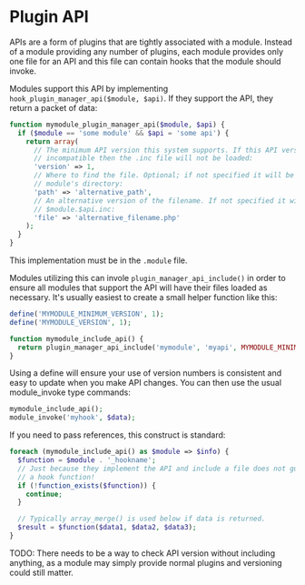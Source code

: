 # Plugin API

APIs are a form of plugins that are tightly associated with a module. Instead
of a module providing any number of plugins, each module provides only one file
for an API and this file can contain hooks that the module should invoke.

Modules support this API by implementing
`hook_plugin_manager_api($module, $api)`. If they support the API, they return a
packet of data:

```php
function mymodule_plugin_manager_api($module, $api) {
  if ($module == 'some module' && $api = 'some api') {
    return array(
      // The minimum API version this system supports. If this API version is
      // incompatible then the .inc file will not be loaded:
      'version' => 1,
      // Where to find the file. Optional; if not specified it will be the
      // module's directory:
      'path' => 'alternative_path',
      // An alternative version of the filename. If not specified it will be
      // $module.$api.inc:
      'file' => 'alternative_filename.php'
    );
  }
}
```

This implementation must be in the `.module` file.

Modules utilizing this can invole `plugin_manager_api_include()` in order to
ensure all modules that support the API will have their files loaded as
necessary. It's usually easiest to create a small helper function like this:

```php
define('MYMODULE_MINIMUM_VERSION', 1);
define('MYMODULE_VERSION', 1);

function mymodule_include_api() {
  return plugin_manager_api_include('mymodule', 'myapi', MYMODULE_MINIMUM_VERSION, MYMODULE_VERSION);
}
```

Using a define will ensure your use of version numbers is consistent and easy
to update when you make API changes. You can then use the usual module_invoke
type commands:

```php
mymodule_include_api();
module_invoke('myhook', $data);
```

If you need to pass references, this construct is standard:

```php
foreach (mymodule_include_api() as $module => $info) {
  $function = $module . '_hookname';
  // Just because they implement the API and include a file does not guarantee they implemented
  // a hook function!
  if (!function_exists($function)) {
    continue;
  }

  // Typically array_merge() is used below if data is returned.
  $result = $function($data1, $data2, $data3);
}
```

TODO: There needs to be a way to check API version without including anything,
as a module may simply provide normal plugins and versioning could still matter.

